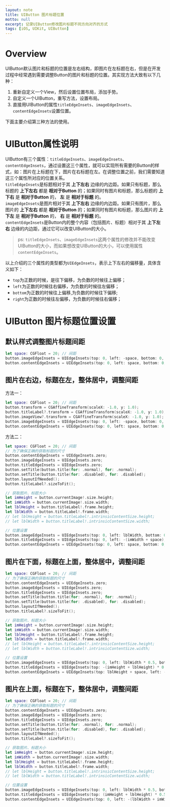 ```yaml
---
layout: note
title: UIButton 图片标题位置 
motto: null
excerpt: 记录UIButton修改图片标题不同方向对齐的方式
tags: [iOS, UIKit, UIButton]
---
```


# Overview 

UIButton默认图片和标题的位置是左右结构，即图片在左标题在右，但是在开发过程中经常遇到需要调整Button的图片和标题的位置。其实现方法大致有以下几种：  

 1. 重新自定义一个View，然后设置位置布局，添加手势。
 2. 自定义一个UIButton，重写方法，设置布局。
 3. 直接用UIButton的属性`titleEdgeInsets`、`imageEdgeInsets`、`contentEdgeInsets`设置位置。

下面主要介绍第三种方法的使用。  

# UIButton属性说明  

UIButton有三个属性：`titleEdgeInsets`、`imageEdgeInsets`、`contentEdgeInsets`，通过设置这三个属性，就可以实现所有需要的Button的样式，如：图片在上标题在下，图片在右标题在左。在调整位置之前，我们需要知道这三个属性所对应的位置关系。  
`titleEdgeInsets`是标题相对于其 **上下左右** 边缘的内边距。如果只有标题，那么标题的 **上下左右** 都是 **相对于Button** 的；如果同时有图片和标题，那么标题的 **上下右** 是 **相对于Button** 的， **左** 是 **相对于标题** 的。  
`imageEdgeInsets`是图片相对于其 **上下左右** 边缘的内边距。如果只有图片，那么图片的 **上下左右** 都是 **相对于Button** 的；如果同时有图片和标题，那么图片的 **上下左** 是 **相对于Button** 的， **右** 是 **相对于标题** 的。  
`contentEdgeInsets`是Button内的整个内容（包括图片、标题）相对于其 **上下左右** 边缘的内边距，通过它可以改变UIButton的大小。  

> ps: `titleEdgeInsets`、`imageEdgeInsets`这两个属性的修改并不能改变UIButton的大小，而如果想改变UIButton的大小，可以使用属性`contentEdgeInsets`。  

以上介绍的三个属性的类型都为`UIEdgeInsets`，表示上下左右的偏移量，具体含义如下：  

 - `top`为正数的时候，是往下偏移，为负数的时候往上偏移；
 - `left`为正数的时候往右偏移，为负数的时候往左偏移；
 - `bottom`为正数的时候往上偏移,为负数的时候往下偏移;
 - `right`为正数的时候往左偏移，为负数的时候往右偏移；

# UIButton 图片标题位置设置 

## 默认样式调整图片标题间距

```swift
let space: CGFloat = 20; // 间距
button.imageEdgeInsets = UIEdgeInsets(top: 0, left: -space, bottom: 0, right: space);
button.contentEdgeInsets = UIEdgeInsets(top: 0, left: space, bottom: 0, right: 0);
```

## 图片在右边，标题在左，整体居中，调整间距

方法一：  

```swift
let space: CGFloat = 20; // 间距
button.transform = CGAffineTransform(scaleX: -1.0, y: 1.0);
button.titleLabel?.transform = CGAffineTransform(scaleX: -1.0, y: 1.0);
button.imageView?.transform = CGAffineTransform(scaleX: -1.0, y: 1.0);
button.imageEdgeInsets = UIEdgeInsets(top: 0, left: -space, bottom: 0, right: space);
button.contentEdgeInsets = UIEdgeInsets(top: 0, left: space, bottom: 0, right: 0);
```

方法二：  

```swift
let space: CGFloat = 20; // 间距
// 为了确保正确的获取标题的尺寸
button.contentEdgeInsets = UIEdgeInsets.zero;
button.imageEdgeInsets = UIEdgeInsets.zero;
button.titleEdgeInsets = UIEdgeInsets.zero;
button.setTitle(button.title(for: .normal), for: .normal);
button.setTitle(button.title(for: .disabled), for: .disabled);
button.layoutIfNeeded();
button.titleLabel?.sizeToFit();

// 获取图片、标题大小
let imHeight = button.currentImage!.size.height;
let imWidth = button.currentImage!.size.width;
let lblHeight = button.titleLabel!.frame.height;
let lblWidth = button.titleLabel!.frame.width;
// let lblHeight = button.titleLabel!.intrinsicContentSize.height;
// let lblWidth = button.titleLabel!.intrinsicContentSize.width;

// 位置设置
button.imageEdgeInsets = UIEdgeInsets(top: 0, left: lblWidth, bottom: 0, right: -lblWidth);
button.titleEdgeInsets = UIEdgeInsets(top: 0, left: -(imWidth + space), bottom: 0, right: (imWidth + space))
button.contentEdgeInsets = UIEdgeInsets(top: 0, left: space, bottom: 0, right: 0);
```

## 图片在下面，标题在上面，整体居中，调整间距

```swift
let space: CGFloat = 20; // 间距
// 为了确保正确的获取标题的尺寸
button.contentEdgeInsets = UIEdgeInsets.zero;
button.imageEdgeInsets = UIEdgeInsets.zero;
button.titleEdgeInsets = UIEdgeInsets.zero;
button.setTitle(button.title(for: .normal), for: .normal);
button.setTitle(button.title(for: .disabled), for: .disabled);
button.layoutIfNeeded();
button.titleLabel?.sizeToFit();

// 获取图片、标题大小
let imHeight = button.currentImage!.size.height;
let imWidth = button.currentImage!.size.width;
let lblHeight = button.titleLabel!.frame.height;
let lblWidth = button.titleLabel!.frame.width;
// let lblHeight = button.titleLabel!.intrinsicContentSize.height;
// let lblWidth = button.titleLabel!.intrinsicContentSize.width;

// 位置设置
button.imageEdgeInsets = UIEdgeInsets(top: 0, left: lblWidth * 0.5, bottom: 0, right: -lblWidth * 0.5);
button.titleEdgeInsets = UIEdgeInsets(top: -(imHeight + lblHeight) * 0.5 - space, left: -imWidth * 0.5, bottom: (imHeight + lblHeight) * 0.5 + space, right: imWidth * 0.5);
button.contentEdgeInsets = UIEdgeInsets(top: lblHeight + space, left: -(lblWidth + imWidth - max(lblWidth, imWidth)) * 0.5, bottom: 0, right: -(lblWidth + imWidth - max(lblWidth, imWidth)) * 0.5);
```

## 图片在上面，标题在下，整体居中，调整间距

```swift
let space: CGFloat = 20; // 间距
// 为了确保正确的获取标题的尺寸
button.contentEdgeInsets = UIEdgeInsets.zero;
button.imageEdgeInsets = UIEdgeInsets.zero;
button.titleEdgeInsets = UIEdgeInsets.zero;
button.setTitle(button.title(for: .normal), for: .normal);
button.setTitle(button.title(for: .disabled), for: .disabled);
button.layoutIfNeeded();
button.titleLabel?.sizeToFit();

// 获取图片、标题大小
let imHeight = button.currentImage!.size.height;
let imWidth = button.currentImage!.size.width;
let lblHeight = button.titleLabel!.frame.height;
let lblWidth = button.titleLabel!.frame.width;
// let lblHeight = button.titleLabel!.intrinsicContentSize.height;
// let lblWidth = button.titleLabel!.intrinsicContentSize.width;

// 位置设置
button.imageEdgeInsets = UIEdgeInsets(top: 0, left: lblWidth * 0.5, bottom: 0, right: -lblWidth * 0.5);
button.titleEdgeInsets = UIEdgeInsets(top: (imHeight + lblHeight) * 0.5 + space, left: -imWidth * 0.5, bottom: -(imHeight + lblHeight) * 0.5 - space, right: imWidth * 0.5)
button.contentEdgeInsets = UIEdgeInsets(top: 0, left: -(lblWidth + imWidth - max(lblWidth, imWidth)) * 0.5, bottom: lblHeight + space, right: -(lblWidth + imWidth - max(lblWidth, imWidth)) * 0.5);
```
